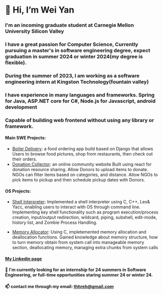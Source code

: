 # 👋 Hi, I’m Wei Yan
### I'm an incoming graduate student at Carnegie Mellon University Silicon Valley
### I have a great passion for Computer Science, Currently pursuing a master's in software engineering degree, expect graduation in summer 2024 or winter 2024(my degree is flexible).
### During the summer of 2023, I am working as a software engineering intern at Kingston Technology(fountain valley)
### I have experience in many languages and frameworks. Spring for Java, ASP.NET core for C#, Node.js for Javascript, android development
### Capable of building web frontend without using any library or framework.

#### Main SWE Projects:
  - [Boiler Delivery](https://github.com/Yu-Nie/CS348_Project): a food ordering app build based on Django that allows Users to browse food pictures, shop from restaurants, then check out their orders.
  - [Donation Collector](https://github.com/thhreh/Donation-Collector): an online community website Built using react for donation resource sharing. Allow Donors to upload items to donate. NGOs can filter items based on categories, and distance. Allow NGOs to pick items to pickup and then schedule pickup dates with Donors.

#### OS Projects:
  - [Shell Interpreter](https://github.com/thhreh/Shell-Project): Implemented a shell interpreter using C, C++, Lex& Yacc, enabling users to interact with OS through command line. Implementing key shell functionality such as program execution/process creation, input/output redirection, wildcard, piping, subshell, edit-mode, history list, and Zombie Process Handling. 

  - [Memory Allocator](https://github.com/thhreh/MemoryAllocator): Using C, impletemented memory allocation and deallocation functions. Gained knowledge about memory structure, how to turn memory obtain from system call into manageable memory section, deallocating memory, managing extra chunks from system calls
  
#### [My Linkedin page](https://www.linkedin.com/in/weimaxyan/)
 
#### 💞️ I'm currently looking for an internship for 24 summers in Software Engineering, or full-time opportunities staring summer 24 or winter 24.
#### 📫 contact me through my email: thhreh@gmail.com

<!---
aNewbieProgrammer/aNewbieProgrammer is a ✨ special ✨ repository because its `README.md` (this file) appears on your GitHub profile.
You can click the Preview link to take a look at your changes.
--->
